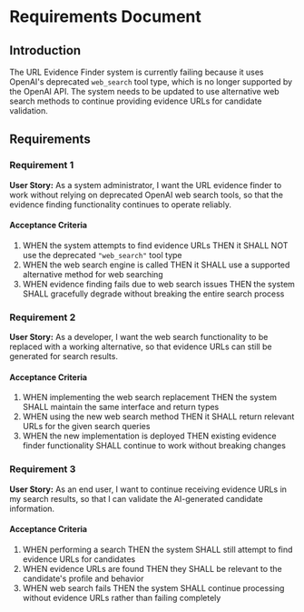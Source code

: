 # Requirements Document

## Introduction

The URL Evidence Finder system is currently failing because it uses OpenAI's deprecated `web_search` tool type, which is no longer supported by the OpenAI API. The system needs to be updated to use alternative web search methods to continue providing evidence URLs for candidate validation.

## Requirements

### Requirement 1

**User Story:** As a system administrator, I want the URL evidence finder to work without relying on deprecated OpenAI web search tools, so that the evidence finding functionality continues to operate reliably.

#### Acceptance Criteria

1. WHEN the system attempts to find evidence URLs THEN it SHALL NOT use the deprecated `"web_search"` tool type
2. WHEN the web search engine is called THEN it SHALL use a supported alternative method for web searching
3. WHEN evidence finding fails due to web search issues THEN the system SHALL gracefully degrade without breaking the entire search process

### Requirement 2

**User Story:** As a developer, I want the web search functionality to be replaced with a working alternative, so that evidence URLs can still be generated for search results.

#### Acceptance Criteria

1. WHEN implementing the web search replacement THEN the system SHALL maintain the same interface and return types
2. WHEN using the new web search method THEN it SHALL return relevant URLs for the given search queries
3. WHEN the new implementation is deployed THEN existing evidence finder functionality SHALL continue to work without breaking changes

### Requirement 3

**User Story:** As an end user, I want to continue receiving evidence URLs in my search results, so that I can validate the AI-generated candidate information.

#### Acceptance Criteria

1. WHEN performing a search THEN the system SHALL still attempt to find evidence URLs for candidates
2. WHEN evidence URLs are found THEN they SHALL be relevant to the candidate's profile and behavior
3. WHEN web search fails THEN the system SHALL continue processing without evidence URLs rather than failing completely